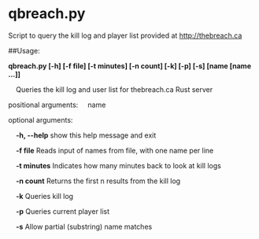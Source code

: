 # qbreach.py
Script to query the kill log and player list provided at http://thebreach.ca

##Usage: 

**qbreach.py [-h] [-f file] [-t minutes] [-n count] [-k] [-p] [-s] [name [name ...]]**

&nbsp;&nbsp;&nbsp;&nbsp;Queries the kill log and user list for thebreach.ca Rust server

positional arguments:
  &nbsp;&nbsp;&nbsp;&nbsp;name
  
  optional arguments:
  
  &nbsp;&nbsp;&nbsp;&nbsp;**-h, --help**  show this help message and exit
  
  &nbsp;&nbsp;&nbsp;&nbsp;**-f file**     Reads input of names from file, with one name per line
  
  &nbsp;&nbsp;&nbsp;&nbsp;**-t minutes**  Indicates how many minutes back to look at kill logs
  
  &nbsp;&nbsp;&nbsp;&nbsp;**-n count**    Returns the first n results from the kill log
  
  &nbsp;&nbsp;&nbsp;&nbsp;**-k**          Queries kill log
  
  &nbsp;&nbsp;&nbsp;&nbsp;**-p**          Queries current player list
  
  &nbsp;&nbsp;&nbsp;&nbsp;**-s**          Allow partial (substring) name matches
